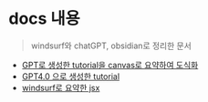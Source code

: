 # docs 내용
>  windsurf와 chatGPT, obsidian로 정리한 문서

- [GPT로 생성한  tutorial을 canvas로 요약하여 도식화](obsidian_canvas/README.md)
- [GPT4.0 으로 생성한 tutorial](GPT4.0_tutorial.md)
- [windsurf로 요약한 jsx](basicinfo.md)